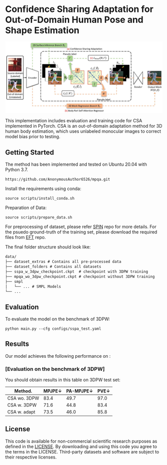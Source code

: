 

# Confidence Sharing Adaptation for Out-of-Domain Human Pose and Shape Estimation


![framework](/assets/fig1.jpg)

This implementation includes evaluation and training code for CSA implemented in PyTorch. CSA is an out-of-domain adaptation method for 3D human body estimation, which uses unlabeled monocular images to correct model bias prior to testing.

## Getting Started

The method has been implemented and tested on Ubuntu 20.04 with Python 3.7.

```Clone the repo:
https://github.com/AnonymousAuthor6526/mpqa.git
```

Install the requirements using conda:
```shell
source scripts/install_conda.sh
```

Preparation of Data:
```shell
source scripts/prepare_data.sh
```

For preprocessing of dataset, please refer [SPIN](https://github.com/nkolot/SPIN) repo for more details. For the psuedo ground-truth of the training set, please download the required files from [EFT](https://github.com/facebookresearch/eft) repo.

The final folder structure should look like:
```shell
data/
├── dataset_extras # Contains all pre-processed data
├── dataset_folders # Contains all datasets
├── sspa_w_3dpw_checkpoint.ckpt  # checkpoint with 3DPW training
├── mpqa_wo_3dpw_checkpoint.ckpt # checkpoint without 3DPW training
├── smpl 
│   └── ... # SMPL Models
└── ...
```

## Evaluation

To evaluate the model on the benchmark of 3DPW:

```eval
python main.py --cfg configs/sspa_test.yaml
```

## Results

Our model achieves the following performance on :

### [Evaluation on the benchmark of 3DPW]

You should obtain results in this table on 3DPW test set:

| Method.            |    MPJPE↓       |    PA-MPJPE↓   |      PVE↓     |
| ------------------ |---------------- | -------------- | ------------- |
| CSA wo. 3DPW       |     83.4        |      49.7      |      97.0     |
| CSA w. 3DPW        |     71.6        |      44.8      |      83.4     |
| CSA w. adapt       |     73.5        |      46.0      |      85.8     |


## License
This code is available for non-commercial scientific research purposes as defined in the [LICENSE](https://github.com/AnonymousAuthor6526/mpqa/blob/main/LICENSE). By downloading and using this code you agree to the terms in the LICENSE. Third-party datasets and software are subject to their respective licenses.
